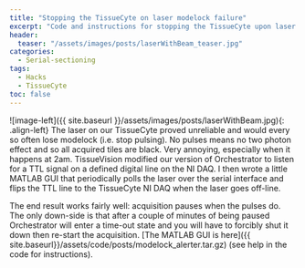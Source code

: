 ```yaml
---
title: "Stopping the TissueCyte on laser modelock failure"
excerpt: "Code and instructions for stopping the TissueCyte upon laser modelock failure"
header:
  teaser: "/assets/images/posts/laserWithBeam_teaser.jpg"
categories:
  - Serial-sectioning
tags: 
  - Hacks
  - TissueCyte
toc: false
---
```

 

![image-left]({{ site.baseurl }}/assets/images/posts/laserWithBeam.jpg){: .align-left} The laser on our TissueCyte proved unreliable and would every so often lose modelock (i.e. stop pulsing). 
No pulses means no two photon effect and so all acquired tiles are black. 
Very annoying, especially when it happens at 2am. 
TissueVision modified our version of Orchestrator to listen for a TTL signal on a defined digital line on the NI DAQ. 
I then wrote a little MATLAB GUI that periodically polls the laser over the serial interface and flips the TTL line to the TissueCyte NI DAQ when the laser goes off-line. 

The end result works fairly well: acquisition pauses when the pulses do. 
The only down-side is that after a couple of minutes of being paused Orchestrator will enter a time-out state and you will have to forcibly shut it down then re-start the acquisition. 
[The MATLAB GUI is here]({{ site.baseurl}}/assets/code/posts/modelock_alerter.tar.gz) (see help in the code for instructions). 
